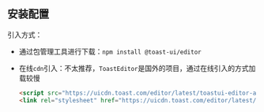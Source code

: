 ## 安装配置

引入方式：

- 通过包管理工具进行下载：`npm install @toast-ui/editor`

- 在线`cdn`引入：不太推荐，`ToastEditor`是国外的项目，通过在线引入的方式加载较慢

  ```html
  <script src="https://uicdn.toast.com/editor/latest/toastui-editor-all.min.js"></script>
  <link rel="stylesheet" href="https://uicdn.toast.com/editor/latest/toastui-editor.min.css" />
  ```

